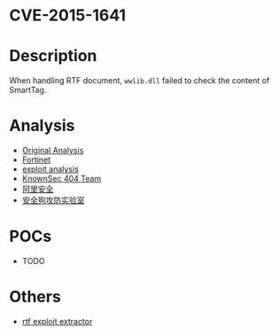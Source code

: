 CVE-2015-1641
===

# Description
When handling RTF document, `wwlib.dll` failed to check the content of SmartTag.

# Analysis
- [Original Analysis](https://blog.ropchain.com/2015/08/16/analysis-of-exploit-targeting-office-2007-2013-ms15-022/)
- [Fortinet](http://blog.fortinet.com/post/the-curious-case-of-the-document-exploiting-an-unknown-vulnerability-part-1)
- [exploit analysis](http://www.sekoia.fr/blog/ms-office-exploit-analysis-cve-2015-1641/)
- [KnownSec 404 Team](https://paper.seebug.org/351/)
- [阿里安全](http://www.freebuf.com/vuls/81868.html)
- [安全狗攻防实验室](http://www.freebuf.com/vuls/92962.html)

# POCs
- TODO

# Others
- [rtf exploit extractor](https://github.com/Cyberclues/rtf_exploit_extractor)
